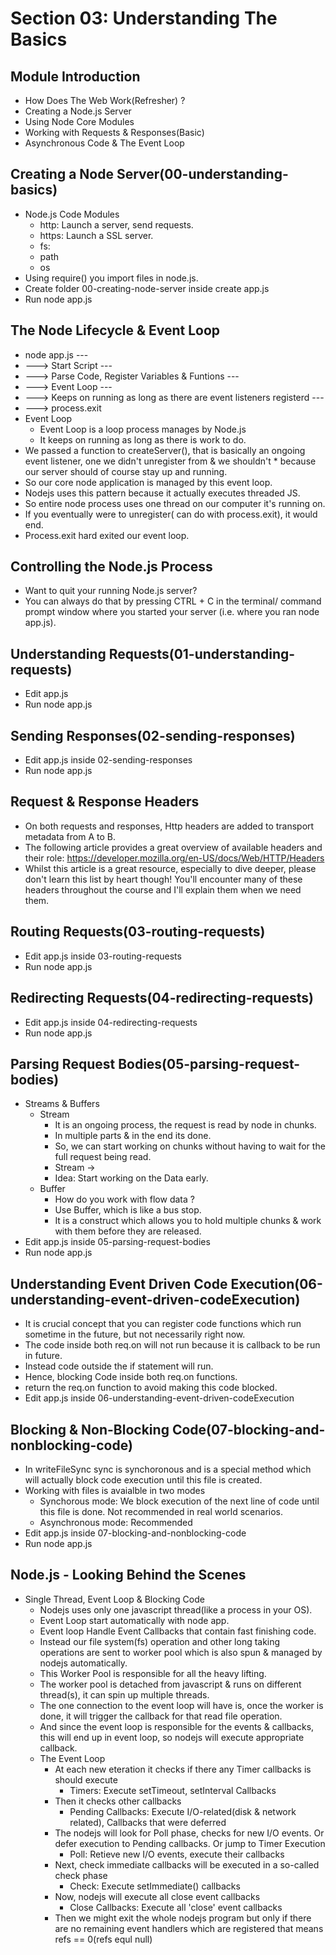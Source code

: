 # Section 03: Understanding The  Basics
## Module Introduction
* How Does The Web Work(Refresher) ?
* Creating a Node.js Server
* Using Node Core Modules
* Working with Requests & Responses(Basic)
* Asynchronous Code & The Event Loop

## Creating a Node Server(00-understanding-basics)
* Node.js Code Modules
    * http: Launch a server, send requests.
    * https: Launch a SSL server.
    * fs: 
    * path
    * os
* Using require() you import files in node.js.
* Create folder 00-creating-node-server inside create app.js
* Run node app.js

## The Node Lifecycle & Event Loop
* node app.js ---
* ---> Start Script ---
* ---> Parse Code, Register Variables & Funtions ---
* ---> Event Loop ---
* ---> Keeps on running as long as there are event listeners registerd ---
* ---> process.exit
* Event Loop
    * Event Loop is a loop process manages by Node.js
    * It keeps on running as long as there is work to do.
* We passed a function to createServer(), that is basically an ongoing event listener, one we didn't unregister from & we shouldn't * because our server should of course  stay up and running.
* So our core node application is managed by this event loop.
* Nodejs uses this pattern because it actually executes threaded JS.
* So entire node process uses one thread on our computer it's running on.
* If you eventually were to unregister( can do with process.exit), it would end.
* Process.exit hard exited our event loop.

## Controlling the Node.js Process
* Want to quit your running Node.js server?
* You can always do that by pressing CTRL + C in the terminal/ command prompt window where you started your server (i.e. where you ran node app.js).

## Understanding Requests(01-understanding-requests)
* Edit app.js
* Run node app.js

## Sending  Responses(02-sending-responses)
* Edit app.js inside 02-sending-responses
* Run node app.js

## Request & Response Headers
* On both requests and responses, Http headers are added to transport metadata from A to B.
* The following article provides a great overview of available headers and their role: https://developer.mozilla.org/en-US/docs/Web/HTTP/Headers
* Whilst this article is a great resource, especially to dive deeper, please don't learn this list by heart though! You'll encounter many of these headers throughout the course and I'll explain them when we need them.

## Routing Requests(03-routing-requests)
* Edit app.js inside 03-routing-requests
* Run node app.js

## Redirecting Requests(04-redirecting-requests)
* Edit app.js inside 04-redirecting-requests
* Run node app.js

## Parsing Request Bodies(05-parsing-request-bodies)
* Streams & Buffers
    * Stream
        * It is an ongoing process, the request is read by node in chunks.
        * In multiple parts & in the end its done.
        * So, we can start working on chunks without having to wait for the full request being read.
        * Stream ->
        * Idea: Start working on the Data early.
    * Buffer
        * How do you work with flow data ?
        * Use Buffer, which is like a bus stop.
        * It is a construct which allows you to hold multiple chunks & work with them before they are released.
* Edit app.js inside 05-parsing-request-bodies
* Run node app.js

## Understanding Event Driven Code Execution(06-understanding-event-driven-codeExecution)
* It is crucial concept that you can register code functions which run sometime in the future, but not necessarily right now.
* The code inside both req.on will not run because it is callback to be run in future.
* Instead code outside the if statement will run.
* Hence, blocking Code inside both req.on functions.
* return the req.on function to avoid making this code blocked.
* Edit app.js inside 06-understanding-event-driven-codeExecution

## Blocking & Non-Blocking Code(07-blocking-and-nonblocking-code)
* In writeFileSync sync is synchoronous and is a special method which will actually block code execution until this file is created.
* Working with files is avaialble in two modes
    * Synchorous mode: We block execution of the next line of code until this file is done. Not recommended in real world scenarios.
    * Asynchronous mode: Recommended
* Edit app.js inside 07-blocking-and-nonblocking-code
* Run node app.js

## Node.js - Looking Behind the Scenes
* Single Thread, Event Loop & Blocking Code
    * Nodejs uses only one javascript thread(like a process in your OS).
    * Event Loop start automatically with node app.
    * Event loop Handle Event Callbacks that contain fast finishing code.
    * Instead our file system(fs) operation and other long taking operations are sent to worker pool which is also spun & managed by nodejs automatically.
    * This Worker Pool is responsible for all the heavy lifting.
    * The worker pool is detached from javascript & runs on different thread(s), it can spin up multiple threads.
    * The one connection to the event loop will have is, once the worker is done, it will trigger the callback for that read file operation.
    * And since the event loop is responsible for the events & callbacks, this will end up in event loop, so nodejs will execute appropriate callback.
    * The Event Loop
        * At each new eteration it checks if there any Timer callbacks is should execute
            * Timers: Execute setTimeout, setInterval Callbacks
        * Then it checks other callbacks
            * Pending Callbacks: Execute I/O-related(disk & network related), Callbacks that were deferred
        * The nodejs will look for Poll phase, checks for new I/O events. Or defer execution to Pending callbacks. Or jump to Timer Execution
            * Poll: Retieve new I/O events, execute their callbacks
        * Next, check immediate callbacks will be executed in a so-called check phase
            * Check: Execute setImmediate() callbacks
        * Now, nodejs will execute all close event callbacks
            * Close Callbacks: Execute all 'close' event callbacks
        * Then we might exit the whole nodejs program but only if there are no remaining event handlers which are registered that means refs == 0(refs equl null)
